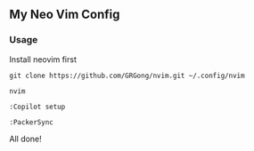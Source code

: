 ## My Neo Vim Config



### Usage
Install neovim first

```
git clone https://github.com/GRGong/nvim.git ~/.config/nvim

nvim 

:Copilot setup

:PackerSync
```
All done!

